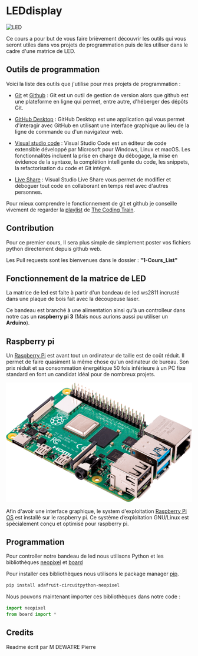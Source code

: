 # LEDdisplay

![LED](images/IMG_20210830_181649.jpg)

Ce cours a pour but de vous faire brièvement découvrir les outils qui vous seront utiles dans vos projets de programmation puis de les utiliser dans le cadre d'une matrice de LED.



## Outils de programmation

Voici la liste des outils que j'utilise pour mes projets de programmation :

* [Git](https://git-scm.com/) et [Github](https://github.com/) : Git est un outil de gestion de version alors que  github est une plateforme en ligne qui permet, entre autre, d'héberger  des dépôts Git.



* [GitHub Desktop](https://desktop.github.com/) : GitHub Desktop est une application qui vous permet d'interagir avec GitHub en utilisant une interface graphique au lieu de la ligne de commande ou d'un navigateur web.

* [Visual studio code](https://code.visualstudio.com/download) : Visual Studio Code est un éditeur de code extensible développé par Microsoft pour Windows, Linux et macOS. Les fonctionnalités incluent la prise en charge du débogage, la mise en évidence de la syntaxe, la complétion intelligente du code, les snippets, la refactorisation du code et Git intégré.



* [Live Share](https://visualstudio.microsoft.com/fr/services/live-share/) : Visual Studio Live Share vous permet de modifier et déboguer tout code en collaborant en temps réel avec d'autres personnes.

Pour mieux comprendre le fonctionnement de git et github je conseille vivement de regarder la [playlist](https://www.youtube.com/watch?v=BCQHnlnPusY&list=PLRqwX-V7Uu6ZF9C0YMKuns9sLDzK6zoiV) de [The Coding Train](https://www.youtube.com/channel/UCvjgXvBlbQiydffZU7m1_aw).

## Contribution

Pour ce premier cours, Il sera plus simple de simplement poster vos fichiers python directement depuis github web.

Les Pull requests sont les bienvenues dans le dossier :  __"1-Cours_List"__

## Fonctionnement de la matrice de LED

La matrice de led est faite à partir d'un bandeau de led ws2811 incrusté dans une plaque de bois fait avec la découpeuse laser.

Ce bandeau est branché à une alimentation ainsi qu'à un controlleur dans notre cas un __raspberry pi 3__ (Mais nous aurions aussi pu utiliser un __Arduino__).

## Raspberry pi

Un [Raspberry Pi](https://www.raspberrypi.org/) est avant tout un ordinateur de taille est de coût réduit. Il permet de faire quasiment la même chose qu'un ordinateur de bureau. Son prix réduit et sa consommation énergétique 50 fois inférieure à un PC fixe standard en font un candidat idéal pour de nombreux projets.

![raspberry pi](images/rasp-pi-4-b-01-anw.png)

Afin d'avoir une interface graphique, le system d'exploitation [Raspberry Pi OS](https://fr.wikipedia.org/wiki/Raspberry_Pi_OS) est installé sur le raspberry pi. Ce système d’exploitation GNU/Linux est spécialement conçu et optimisé pour raspberry pi.

## Programmation

Pour controller notre bandeau de led nous utilisons Python et les bibliothèques [neopixel](https://pypi.org/project/adafruit-circuitpython-neopixel/) et [board](https://pypi.org/project/board/)

Pour installer ces bibliothèques nous utilisons le package manager [pip](https://pip.pypa.io/en/stable/).

```bash
pip install adafruit-circuitpython-neopixel
```

Nous pouvons maintenant importer ces bibliothèques dans notre code :

```python
import neopixel
from board import *
```

## Credits
Readme écrit par M DEWATRE Pierre
